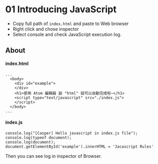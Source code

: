 # 01 Introducing JavaScript
- Copy full path of `index.html` and paste to Web browser
- Right click and chose inspector  
- Select console and check JavaScript execution log.

## About
#### index.html
```
...
  <body>
    <div id="example">
    </div>
    <h1>使用 Atom 編輯器 敲 "html" 就可以自動完成啦~</h1>
    <script type="text/javascript" src="./index.js">
    </script>
  </body>
...
```
#### index.js
```
console.log("[Casper] Hello javascript in index.js file");
console.log(typeof document);
console.log(document);
document.getElementById('example').innerHTML = 'Jacascript Rules'
```
Then you can see log in inspector of Browser.
